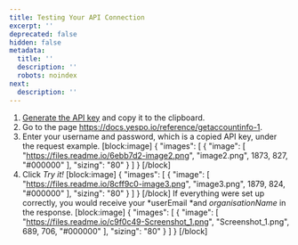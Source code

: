 ```yaml
---
title: Testing Your API Connection
excerpt: ''
deprecated: false
hidden: false
metadata:
  title: ''
  description: ''
  robots: noindex
next:
  description: ''
---
```

1. [Generate the API key](https://docs.yespo.io/reference/api-keys#how-to-create-and-edit-an-api-key) and copy it to the clipboard.
2. Go to the page https://docs.yespo.io/reference/getaccountinfo-1.
3. Enter your username and password, which is a copied API key, under the request example.
[block:image]
{
  "images": [
    {
      "image": [
        "https://files.readme.io/6ebb7d2-image2.png",
        "image2.png",
        1873,
        827,
        "#000000"
      ],
      "sizing": "80"
    }
  ]
}
[/block]
4. Click *Try it!*
[block:image]
{
  "images": [
    {
      "image": [
        "https://files.readme.io/8cff9c0-image3.png",
        "image3.png",
        1879,
        824,
        "#000000"
      ],
      "sizing": "80"
    }
  ]
}
[/block]
If everything were set up correctly, you would receive your *userEmail *and *organisationName* in the response.
[block:image]
{
  "images": [
    {
      "image": [
        "https://files.readme.io/c9f0c49-Screenshot_1.png",
        "Screenshot_1.png",
        689,
        706,
        "#000000"
      ],
      "sizing": "80"
    }
  ]
}
[/block]